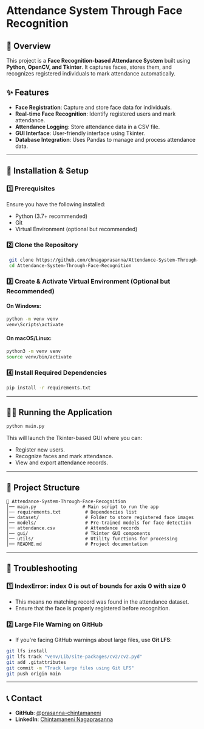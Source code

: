 # Attendance System Through Face Recognition

## 📌 Overview

This project is a **Face Recognition-based Attendance System** built using **Python, OpenCV, and Tkinter**. It captures faces, stores them, and recognizes registered individuals to mark attendance automatically.

## ✨ Features

- **Face Registration**: Capture and store face data for individuals.
- **Real-time Face Recognition**: Identify registered users and mark attendance.
- **Attendance Logging**: Store attendance data in a CSV file.
- **GUI Interface**: User-friendly interface using Tkinter.
- **Database Integration**: Uses Pandas to manage and process attendance data.

---

## 🚀 Installation & Setup

### 1️⃣ Prerequisites

Ensure you have the following installed:

- Python (3.7+ recommended)
- Git
- Virtual Environment (optional but recommended)

### 2️⃣ Clone the Repository

```sh
 git clone https://github.com/chnagaprasanna/Attendance-System-Through-Face-Recognition.git
 cd Attendance-System-Through-Face-Recognition
```

### 3️⃣ Create & Activate Virtual Environment (Optional but Recommended)

#### On Windows:

```sh
python -m venv venv
venv\Scripts\activate
```

#### On macOS/Linux:

```sh
python3 -m venv venv
source venv/bin/activate
```

### 4️⃣ Install Required Dependencies

```sh
pip install -r requirements.txt
```

---

## 🏃‍♂️ Running the Application

```sh
python main.py
```

This will launch the Tkinter-based GUI where you can:

- Register new users.
- Recognize faces and mark attendance.
- View and export attendance records.

---

## 📂 Project Structure

```
📁 Attendance-System-Through-Face-Recognition
│── main.py                 # Main script to run the app
│── requirements.txt         # Dependencies list
│── dataset/                 # Folder to store registered face images
│── models/                  # Pre-trained models for face detection
│── attendance.csv           # Attendance records
│── gui/                     # Tkinter GUI components
│── utils/                   # Utility functions for processing
│── README.md                # Project documentation
```

---

## 🔧 Troubleshooting

### 1️⃣ IndexError: index 0 is out of bounds for axis 0 with size 0

- This means no matching record was found in the attendance dataset.
- Ensure that the face is properly registered before recognition.

### 2️⃣ Large File Warning on GitHub

- If you're facing GitHub warnings about large files, use **Git LFS**:

```sh
git lfs install
git lfs track "venv/Lib/site-packages/cv2/cv2.pyd"
git add .gitattributes
git commit -m "Track large files using Git LFS"
git push origin main
```

---

## 📞 Contact

- **GitHub**: [@prasanna-chintamaneni](https://github.com/chnagaprasanna)
- **LinkedIn**: [Chintamaneni Nagaprasanna](https://www.linkedin.com/in/chintamaneninagaprasanna/)

